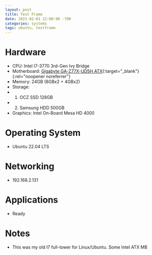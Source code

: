 ```yaml
---
layout: post
title: Test Frame
date: 2021-02-01 12:00:00 -700
categories: systems
tags: ubuntu, testframe
---
```



# Hardware

* CPU: Intel I7-3770 3rd-Gen Ivy Bridge
* Motherboard: [Gigabyte GA-Z77X-UD5H ATX](https://www.gigabyte.com/Motherboard/GA-Z77X-UD5H-rev-10#ov){:target="_blank"}{:rel="noopener noreferrer"}
* Memory: 24GB (8GBx2 + 4GBx2)
* Storage:
* 1. OCZ SSD 128GB
* 2. Samsung HDD 500GB
* Graphics: Intel On-Board Mesa HD 4000

# Operating System
* Ubuntu 22.04 LTS

# Networking
* 192.168.2.131

# Applications
* Ready

# Notes
* This was my old I7 full-tower for Linux/Ubuntu. Some Intel ATX MB 